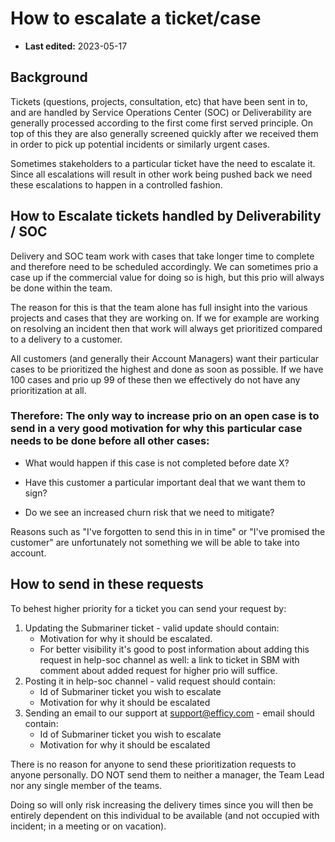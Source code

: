 
# How to escalate a ticket/case

- **Last edited:** 2023-05-17


## Background

Tickets (questions, projects, consultation, etc) that have been sent in to, and are handled by Service Operations Center (SOC) or Deliverability are generally processed according to the first come first served principle. On top of this they are also generally screened quickly after we received them in order to pick up potential incidents or similarly urgent cases.
 
Sometimes stakeholders to a particular ticket have the need to escalate it. Since all escalations will result in other work being pushed back we need these escalations to happen in a controlled fashion.

## How to Escalate tickets handled by Deliverability / SOC

Delivery and SOC team work with cases that take longer time to complete and therefore need to be scheduled accordingly. We can sometimes prio a case up if the commercial value for doing so is high, but this prio will always be done within the team.

The reason for this is that the team alone has full insight into the various projects and cases that they are working on. If we for example are working on resolving an incident then that work will always get prioritized compared to a delivery to a customer.

All customers (and generally their Account Managers) want their particular cases to be prioritized the highest and done as soon as possible. If we have 100 cases and prio up 99 of these then we effectively do not have any prioritization at all.

 
### Therefore: The only way to increase prio on an open case is to send in a very good motivation for why this particular case needs to be done before all other cases:

- What would happen if this case is not completed before date X?

- Have this customer a particular important deal that we want them to sign?

- Do we see an increased churn risk that we need to mitigate?

Reasons such as "I've forgotten to send this in in time" or "I've promised the customer" are unfortunately not something we will be able to take into account.

## How to send in these requests

To behest higher priority for a ticket you can send your request by:

1. Updating the Submariner ticket - valid update should contain:
   - Motivation for why it should be escalated.
   - For better visibility it's good to post information about adding this request in help-soc channel as well: a link to ticket in SBM with comment about added request for higher prio will suffice. 
2. Posting it in help-soc channel - valid request should contain:
   - Id of Submariner ticket you wish to escalate
   - Motivation for why it should be escalated
3. Sending an email to our support at [support@efficy.com](mailto:support@efficy.com) - email should contain:
   - Id of Submariner ticket you wish to escalate
   - Motivation for why it should be escalated


There is no reason for anyone to send these prioritization requests to anyone personally.
DO NOT send them to neither a manager, the Team Lead nor any single member of the teams.

Doing so will only risk increasing the delivery times since you will then be entirely dependent on this individual to be available (and not occupied with incident; in a meeting or on vacation). 